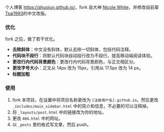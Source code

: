 个人博客 <https://ahuojun.github.io/>，fork 自大神 [Nicole White](https://nicolewhite.github.io/)，并修改自前辈 [Tsai1993](https://tsai1993.github.io/)的中文改版。

### 优化

fork 之后，做了若干优化。

* **去除斜体**：中文没有斜体，默认去除一切斜体，包括代码注释。
* **代码块不段行**：将默认代码块自动段行改为不段行，提高移动端阅读体验。
* **更改行内代码背景颜色**：更改行内代码背景颜色，与正文相区分。
* **更改字号大小**：正文从 14px 改为 15px，引用从 17.5px 改为 14 px。
* **标题加粗**

### 使用

1. fork 本项目，在设置中将项目名称更改为 `[注册用户名].github.io`。然后更改 `_includes/main_sidebar.html` 中的简介和信息，不必要的可以注释掉。
2. 将 `_layouts/post.html` 中的链接改为你的地址。
4. 更改 `404.html` 中的网址。
3. 以 `_posts` 里的格式写文章，然后 push。
